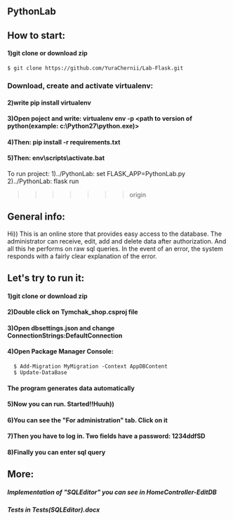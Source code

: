 ## PythonLab

## How to start:
#### 1)git clone or download zip
```
$ git clone https://github.com/YuraChernii/Lab-Flask.git
```
### Download, create and activate virtualenv:

#### 2)write pip install virtualenv
####   3)Open poject and write: virtualenv env -p <path to version of python(example: c:\Python27\python.exe)>
#### 4)Then: pip install -r requirements.txt
#### 5)Then: env\scripts\activate.bat



To run project:
1)../PythonLab: set FLASK_APP=PythonLab.py
2)../PythonLab: flask run 
>>>>>>> origin


## General info:
Hi)) This is an online store that provides easy access to the database. The administrator can receive, edit, add and delete data after authorization. And all this he performs on raw sql queries. In the event of an error, the system responds with a fairly clear explanation of the error.

## Let's try to run it:

#### 1)git clone or download zip
#### 2)Double click on Tymchak_shop.csproj file
#### 3)Open dbsettings.json and change ConnectionStrings:DefaultConnection
#### 4)Open Package Manager Console:
```
  $ Add-Migration MyMigration -Context AppDBContent
  $ Update-DataBase
```
#### The program generates data automatically
#### 5)Now you can run. Started!!Huuh))
#### 6)You can see the "For administration" tab. Click on it
#### 7)Then you have to log in. Two fields have a password: 1234ddfSD
#### 8)Finally you can enter sql query
## More:
##### Implementation of "SQLEditor" you can see in HomeController-EditDB
##### Tests in Tests(SQLEditor).docx
